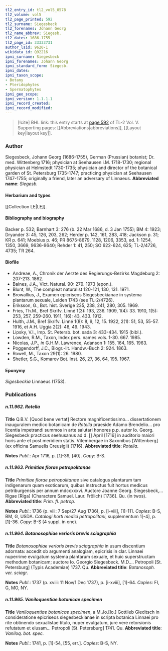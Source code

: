 ```yaml
---
tl2_entry_id: tl2_vol5_0578
tl2_volume: vol5
tl2_page_printed: 592
tl2_surname: Siegesbeck
tl2_forenames: Johann Georg
tl2_name_abbrev: Siegesb.
tl2_dates: 1686-1755
tl2_page_id: 33333731
author_lsid: 9620-1
wikidata_id: Q92216
ipni_surname: Siegesbeck
ipni_forenames: Johann Georg
ipni_standard_form: Siegesb.
ipni_dates: 
ipni_taxon_scope: 
- Botany
- Pteridophytes
- Spermatophytes
ipni_geo_scope: 
ipni_version: 1.1.1.1
ipni_record_created: 
ipni_record_modified:
---
```



> [!cite] BHL link: this entry starts at [page 592](https://www.biodiversitylibrary.org/page/33333731) of TL-2 Vol. V.
> Supporting pages: [[Abbreviations|abbreviations]], [[Layout key|layout key]].

### Author

Siegesbeck, Johann Georg (1686-1755), German (Prussian) botanist; Dr. med. Wittenberg 1716; physician at Seehausen i.M. 1718-1730; regional physician at Helmstedt 1730-1735; physician and director of the botanical garden of St. Petersburg 1735-1747; practicing physician at Seehausen 1747-1755; originally a friend, later an adversary of Linnaeus. 
**Abbreviated name**: *Siegesb.*

#### Herbarium and types

[[Collection LE|LE]].

#### Bibliography and biography

Backer p. 532; Barnhart 3: 276 (b. 22 Mar 1686, d. 3 Jan 1755); BM 4: 1923; Dryander 3: 45, 126, 203, 262; Herder p. 142, 161, 283, 418; Jackson p. 31; KR p. 641; Moebius p. 46; PR 8675-8679, 1128, 1206, 3353, ed. 1: 1254, 1350, 3669, 9636-9640; Rehder 1: 41, 250; SO 622-624, 625; TL-2/4726, 4735; TR 264.

#### Biofile

- Andreae, A., Chronik der Aerzte des Regierungs-Bezirks Magdeburg 2: 207-213. 1862.
- Baines, J.A., Vict. Natural. 90: 279. 1973 (epon.).
- Blunt, W., The compleat naturalist 120-121, 130, 131. 1971.
- Browallius, J., Examen epicriseos Siegesbeckianae in systema plantarum sexuale, Leiden 1743 (see TL-2/4726).
- Eriksson, G., Bot. hist. Sverige 235, 238, 241, 280, 305. 1969.
- Fries, Th.M., Bref Skrifv. Linné 1(3): 193, 236. 1909, 1(4): 33. 1910, 1(5): 253, 257, 259-260. 1911, 1(6): 43, 433. 1912.
- Hulth, J.M., Bref Skrifv. Linné 1(8): 8, 9, 12, 15. 1922, 2(1): 51, 53, 55-57. 1916, et A.H. Uggia 2(2): 48, 49. 1943.
- Lipsky, V.I., Imp. St. Petersb. bot. sada 3: 433-434. 1915 (bibl.).
- Lowden, R.M., Taxon, Index pers. names vols. 1-30. 667. 1985.
- Nicolas, J.P., *in* G.H.M. Lawrence, Adanson 1: 155, 164, 165. 1963.
- Poggendorff, J.C., Biogr.-lit. Handw.-Buch 2: 924. 1863.
- Rowell, M., Taxon 29(1): 26. 1980.
- Shetler, S.G., Komarov Bot. Inst. 26, 27, 36, 64, 195. 1967.

#### Eponymy

*Sigesbeckia* Linnaeus (1753).

### Publications

##### n.11.962. Rotella

**Title**
Q.B.V. \[Quod bene vertat\] Rectore magnificentissimo... dissertationem inauguralem medico botanicam de *Rotella* praeside Adamo Brendelio... pro licentia impetrandi summos in arte salutari honores p.p. autor Io. Georg. Siegesbeck practicus seehusanus ad d. \[\] April \[1716\] in auditorio maiori horis ante et post meridiem statis. Vitembergae in Saxonibus \[Wittenberg\] (ex officina Samuelis Creusigii) \[1716\].
**Abbreviated title**: *Rotella*.

**Notes**
*Publ*.: Apr 1716, p. \[1\]-39, \[40\]. *Copy*: B-S.

##### n.11.963. Primitiae florae petropolitanae

**Title**
*Primitiae florae petropolitanae* sive catalogus plantarum tam indigenarum quam exoticarum, quibus instructus fuit hortus medicus petriburgensis per annum mdccxxxvi. Auctore Joanne Georg. Siegesbeck,... Rigae \[Riga\] (Charactere Samuel. Laur. Frölich) \[1736\]. Qu. (in twos).
**Abbreviated title**: *Prim. fl. petrop.*

**Notes**
*Publ*.: 1736 (p. viii: 7 Sep/27 Aug 1736), p. \[i-viii\], \[1\]-111. *Copies*: B-S, BM, G, USDA.
*Catalogi horti medici petropolitani*, supplementum 1\[-4\], p. \[1\]-36. *Copy*: B-S (4 suppl. in one).

##### n.11.964. Botanosophiae verioris brevis sciagraphia

**Title**
*Botanosophiae verioris brevis sciagraphia* in usum discentium adornata: accedit ob argumenti analogiam, epicrisis in clar. Linnaei nuperrime evulgatum systema plantarum sexuale, et huic superstructam methodum botanicam; auctore Io. Georgio Siegesbeck. M.D.... Petropoli \[St. Petersburg\] (Typis Academiae) 1737. Qu.
**Abbreviated title**: *Botanosoph. ver. sciagr.*

**Notes**
*Publ*.: 1737 (p. xviii: 11 Nov/1 Dec 1737), p. \[i-xviii\], \[1\]-64. *Copies*: FI, G, MO, NY.

##### n.11.965. Vaniloquentiae botanicae specimen

**Title**
*Vaniloquentiae botanicae specimen*, a M.Jo.\[Io.\] Gottlieb Gleditsch in consideratione epicriseos siegesbeckianae in scripta botanica Linnaei pro rite obtinendo sexualistae titulo, nuper evulgatum, jure vere retorsionis refutatum et elusam... Petropoli \[St. Petersburg\] 1741. Qu.
**Abbreviated title**: *Vaniloq. bot. spec.*

**Notes**
*Publ*.: 1741, p. \[1\]-54, \[55, err.\]. *Copies*: B-S, NY.

